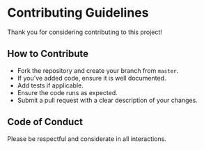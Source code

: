 # Contributing Guidelines

Thank you for considering contributing to this project!

## How to Contribute
- Fork the repository and create your branch from `master`.
- If you've added code, ensure it is well documented.
- Add tests if applicable.
- Ensure the code runs as expected.
- Submit a pull request with a clear description of your changes.

## Code of Conduct
Please be respectful and considerate in all interactions.
